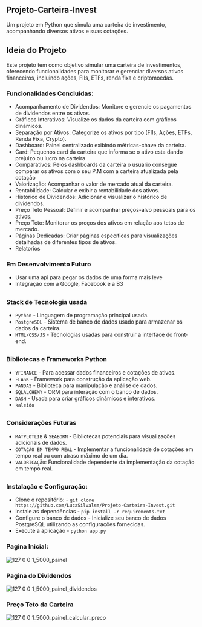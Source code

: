 ## Projeto-Carteira-Invest

Um projeto em Python que simula uma carteira de investimento, acompanhando diversos ativos e suas cotações.

## Ideia do Projeto

Este projeto tem como objetivo simular uma carteira de investimentos, oferecendo funcionalidades para monitorar e gerenciar diversos ativos financeiros, incluindo ações, FIIs, ETFs, renda fixa e criptomoedas.

### Funcionalidades Concluídas: 
  
- Acompanhamento de Dividendos: Monitore e gerencie os pagamentos de dividendos entre os ativos.
- Gráficos Interativos: Visualize os dados da carteira com gráficos dinâmicos.
- Separação por Ativos: Categorize os ativos por tipo (FIIs, Ações, ETFs, Renda Fixa, Crypto).
- Dashboard: Painel centralizado exibindo métricas-chave da carteira.
- Card: Pequenos card da carteira que informa se o ativo esta dando prejuizo ou lucro  na carteira
- Comparativos: Pelos dashboards da carteira o usuario consegue comparar os ativos com o seu P.M com a carteira atualizada pela cotação
- Valorização: Acompanhar o valor de mercado atual da carteira.
- Rentabilidade: Calcular e exibir a rentabilidade dos ativos.
- Histórico de Dividendos: Adicionar e visualizar o histórico de dividendos.
- Preço Teto Pessoal: Definir e acompanhar preços-alvo pessoais para os ativos.
- Preço Teto: Monitorar os preços dos ativos em relação aos tetos de mercado.
- Páginas Dedicadas: Criar páginas específicas para visualizações detalhadas de diferentes tipos de ativos.
- Relatorios 

### Em Desenvolvimento Futuro

- Usar uma api para pegar os dados de uma forma mais leve
- Integração com a Google, Facebook e a B3 
  
##
### Stack de Tecnologia usada

- `Python` -  Linguagem de programação principal usada.
- `PostgreSQL` - Sistema de banco de dados usado para armazenar os dados da carteira.
- `HTML/CSS/JS` - Tecnologias usadas para construir a interface do front-end.
  

##
### Bibliotecas e Frameworks Python

- `YFINANCE` - Para acessar dados financeiros e cotações de ativos.
- `FLASK` - Framework para construção da aplicação web.
- `PANDAS` - Biblioteca para manipulação e análise de dados.
- `SQLALCHEMY` -  ORM para interação com o banco de dados.
- `DASH` - Usada para criar gráficos dinâmicos e interativos.
- `kaleido`

##
### Considerações Futuras

- `MATPLOTLIB` & `SEABORN` - Bibliotecas potenciais para visualizações adicionais de dados.
- `COTAÇÃO EM TEMPO REAL` -  Implementar a funcionalidade de cotações em tempo real ou com atraso máximo de um dia.
- `VALORICAÇÃO`:  Funcionalidade dependente da implementação da cotação em tempo real.

##
### Instalação e Configuração: 

- Clone o repositório: - `git clone https://github.com/LucaSilvalsm/Projeto-Carteira-Invest.git` 
- Instale as dependências - `pip install -r requirements.txt` 
- Configure o banco de dados - Inicialize seu banco de dados PostgreSQL utilizando as configurações fornecidas.
- Execute a aplicação - `python app.py`


### Pagina Inicial: 
![127 0 0 1_5000_painel](https://github.com/user-attachments/assets/774373d6-2eac-45c6-bb57-a5e1e3edeb92)

### Pagina do Dividendos
![127 0 0 1_5000_painel_dividendos](https://github.com/user-attachments/assets/dbf29025-dbec-4571-8971-ec0e51f7cb47)

### Preço Teto da Carteira
![127 0 0 1_5000_painel_calcular_preco](https://github.com/user-attachments/assets/720485fa-a594-4239-a0ec-6ecce54129d7)



